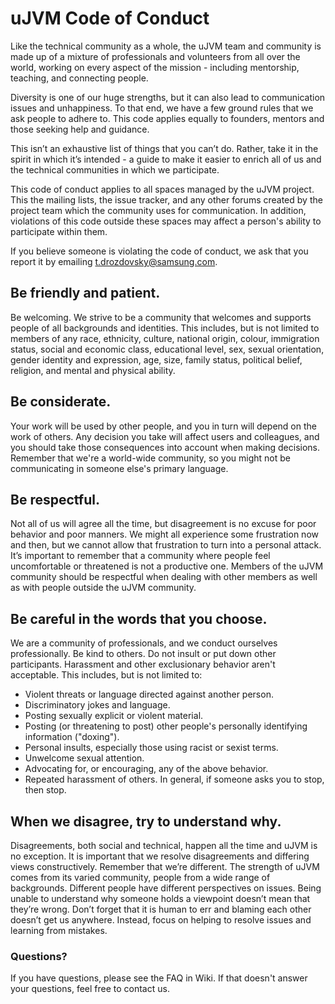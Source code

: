 # uJVM Code of Conduct

Like the technical community as a whole, the uJVM team and community is made up
of a mixture of professionals and volunteers from all over the world, working
on every aspect of the mission - including mentorship, teaching, and connecting
people.

Diversity is one of our huge strengths, but it can also lead to communication
issues and unhappiness. To that end, we have a few ground rules that we ask
people to adhere to. This code applies equally to founders, mentors and those
seeking help and guidance.

This isn’t an exhaustive list of things that you can’t do. Rather, take it in
the spirit in which it’s intended - a guide to make it easier to enrich all of
us and the technical communities in which we participate.

This code of conduct applies to all spaces managed by the uJVM project. This
the mailing lists, the issue tracker, and any other forums created by the
project team which the community uses for communication. In addition,
violations of this code outside these spaces may affect a person's ability to
participate within them.

If you believe someone is violating the code of conduct, we ask that you report
it by emailing t.drozdovsky@samsung.com.

## Be friendly and patient.
Be welcoming. We strive to be a community that welcomes and supports people of
all backgrounds and identities. This includes, but is not limited to members of
any race, ethnicity, culture, national origin, colour, immigration status,
social and economic class, educational level, sex, sexual orientation, gender
identity and expression, age, size, family status, political belief, religion,
and mental and physical ability.

## Be considerate.
Your work will be used by other people, and you in turn will depend on the work
of others. Any decision you take will affect users and colleagues, and you
should take those consequences into account when making decisions. Remember
that we're a world-wide community, so you might not be communicating in someone
else's primary language.

## Be respectful.
Not all of us will agree all the time, but disagreement is no excuse for poor
behavior and poor manners. We might all experience some frustration now and
then, but we cannot allow that frustration to turn into a personal attack. It’s
important to remember that a community where people feel uncomfortable or
threatened is not a productive one. Members of the uJVM community should be
respectful when dealing with other members as well as with people outside the
 uJVM community.

## Be careful in the words that you choose.
We are a community of professionals, and we conduct ourselves professionally.
Be kind to others. Do not insult or put down other participants. Harassment and
other exclusionary behavior aren't acceptable. This includes, but is not limited to:
 - Violent threats or language directed against another person.
 - Discriminatory jokes and language.
 - Posting sexually explicit or violent material.
 - Posting (or threatening to post) other people's personally identifying 
information ("doxing").
 - Personal insults, especially those using racist or sexist terms.
 - Unwelcome sexual attention.
 - Advocating for, or encouraging, any of the above behavior.
 - Repeated harassment of others. In general, if someone asks you to stop, then
 stop.

## When we disagree, try to understand why.
Disagreements, both social and technical, happen all the time and uJVM is no
exception. It is important that we resolve disagreements and differing views
constructively. Remember that we’re different. The strength of uJVM comes
from its varied community, people from a wide range of backgrounds. Different
people have different perspectives on issues. Being unable to understand why
someone holds a viewpoint doesn’t mean that they’re wrong. Don’t forget that it
is human to err and blaming each other doesn’t get us anywhere. Instead, focus
on helping to resolve issues and learning from mistakes.

### Questions?
If you have questions, please see the FAQ in Wiki. If that doesn't answer your
questions, feel free to contact us.

